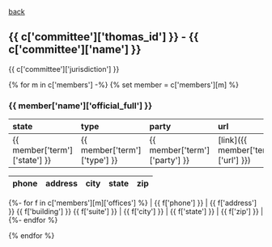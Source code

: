 [back](index.md)

## {{ c['committee']['thomas_id'] }} - {{ c['committee']['name'] }}

{{ c['committee']['jurisdiction'] }}

{% for m in c['members'] -%}
{% set member = c['members'][m] %}
### {{ member['name']['official_full'] }}

| state | type | party | url |
|:----- |:---- |:----- |:--- |
| {{ member['term']['state'] }} | {{ member['term']['type'] }} | {{ member['term']['party'] }} | [link]({{ member['term']['url'] }}) |

| phone | address | city | state | zip |
|:----- |:------- |:---- |:----- |:--- |
{%- for f in c['members'][m]['offices'] %}
| {{ f['phone'] }} | {{ f['address'] }} {{ f['building'] }} {{ f['suite'] }} | {{ f['city'] }} | {{ f['state'] }} | {{ f['zip'] }} |
{%- endfor %}

{% endfor %}

